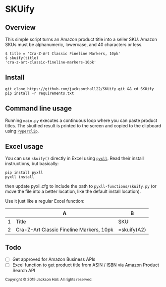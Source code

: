 # SKUify

## Overview
This simple script turns an Amazon product title into a seller SKU. Amazon SKUs must be alphanumeric, lowercase, and 40 characters or less.

```
$ title = 'Cra-Z-Art Classic Fineline Markers, 10pk'
$ skuify(title)
'cra-z-art-classic-fineline-markers-10pk'
```

## Install
```
git clone https://github.com/jacksonthall22/SKUify.git && cd SKUify
pip install -r requirements.txt
```

## Command line usage
Running `main.py` executes a continuous loop where you can paste product titles. The skuified result is printed to the screen and copied to the clipboard using [`Pyperclip`][pyperclip].

## Excel usage
You can use `skuify()` directly in Excel using [`pyxll`][pyxll]. Read their install instructions, but basically:

```
pip install pyxll
pyxll install
```

then update pyxll.cfg to include the path to `pyxll-functions/skuify.py` (or move the file into a better location, like the default install location).

Use it just like a regular Excel function:

|   | A                                        | B           |
|---|------------------------------------------|-------------|
| 1 | Title                                    | SKU         |
| 2 | Cra-Z-Art Classic Fineline Markers, 10pk | =skuify(A2) |

## Todo
- [ ] Get approved for Amazon Business APIs
- [ ] Excel function to get product title from ASIN / ISBN via Amazon Product Search API

<sub>Copyright © 2019 Jackson Hall. All rights reserved.</sub>

[pyperclip]: https://pypi.org/project/pyperclip/
[pyxll]: https://www.pyxll.com/
